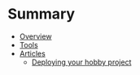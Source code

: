 # Summary

- [Overview](./overview.md)
- [Tools](./tools.md)
- [Articles](./articles.md)
    - [Deploying your hobby project](./articles/hobby.md)

